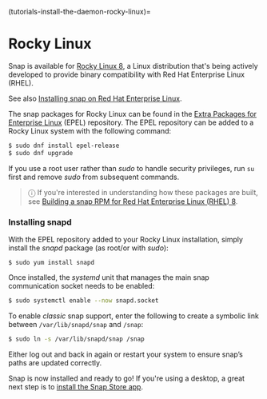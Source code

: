 (tutorials-install-the-daemon-rocky-linux)=
# Rocky Linux

Snap is available for [Rocky Linux 8](https://rockylinux.org/), a Linux distribution that's being actively developed to provide binary compatibility with Red Hat Enterprise Linux (RHEL).

See also [Installing snap on Red Hat Enterprise Linux](/).

The snap packages for Rocky Linux can be found in the [Extra Packages for Enterprise Linux](https://fedoraproject.org/wiki/EPEL) (EPEL) repository.  The EPEL repository can be added to a Rocky Linux system with the following command:

```bash
$ sudo dnf install epel-release
$ sudo dnf upgrade
```

If you use a root user rather than _sudo_ to handle security privileges, run `su` first and remove _sudo_ from subsequent commands.

 > ⓘ  If you're interested in understanding how these packages are built, see  [Building a snap RPM for Red Hat Enterprise Linux (RHEL) 8](/).

### Installing snapd

With the EPEL repository added to your Rocky Linux installation, simply install the *snapd* package (as root/or with _sudo_):

```no-highlight
$ sudo yum install snapd
```

Once installed, the *systemd* unit that manages the main snap communication socket needs to be enabled:

```bash
$ sudo systemctl enable --now snapd.socket
```

To enable *classic* snap support, enter the following to create a symbolic link between `/var/lib/snapd/snap` and `/snap`:

```bash
$ sudo ln -s /var/lib/snapd/snap /snap
```

Either log out and back in again or restart your system to ensure snap’s paths are updated correctly.

Snap is now installed and ready to go!  If you're using a desktop, a great next step is to [install the Snap Store app](/).

